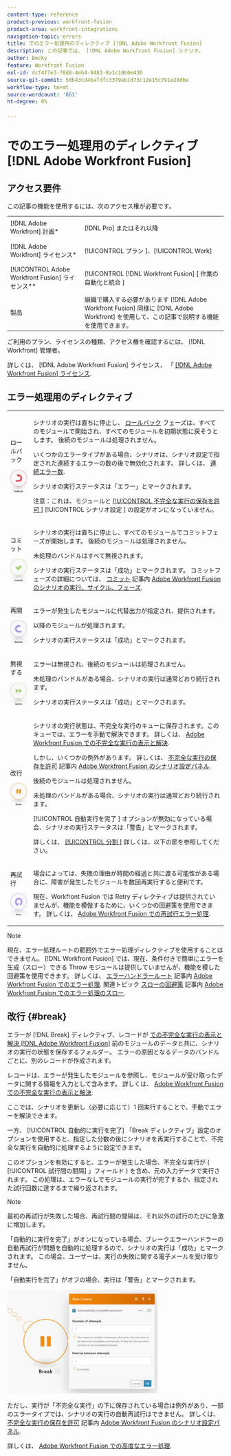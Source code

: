 ```yaml
---
content-type: reference
product-previous: workfront-fusion
product-area: workfront-integrations
navigation-topic: errors
title: でのエラー処理用のディレクティブ [!DNL Adobe Workfront Fusion]
description: この記事では、 [!DNL Adobe Workfront Fusion] シナリオ。
author: Becky
feature: Workfront Fusion
exl-id: dcf4f7e3-78d8-4eb4-9483-8a1c18b0e436
source-git-commit: 50b43cd4bafdfc3379eb1d73c12e15c791e28dbe
workflow-type: tm+mt
source-wordcount: '861'
ht-degree: 0%

---
```


# でのエラー処理用のディレクティブ [!DNL Adobe Workfront Fusion]

## アクセス要件

この記事の機能を使用するには、次のアクセス権が必要です。

<table style="table-layout:auto"> 
 <col> 
 <col> 
 <tbody> 
  <tr> 
   <td role="rowheader">[!DNL Adobe Workfront] 計画*</td> 
   <td> <p>[!DNL Pro] またはそれ以降</p> </td> 
  </tr> 
  <tr data-mc-conditions=""> 
   <td role="rowheader">[!DNL Adobe Workfront] ライセンス*</td> 
   <td> <p>[!UICONTROL プラン ]、[!UICONTROL Work]</p> </td> 
  </tr> 
  <tr> 
   <td role="rowheader">[!UICONTROL Adobe Workfront Fusion] ライセンス**</td> 
   <td> <p>[!UICONTROL [!DNL Workfront Fusion] [ 作業の自動化と統合 ] </p>  </td> 
  </tr> 
  <tr> 
   <td role="rowheader">製品</td> 
   <td>組織で購入する必要があります [!DNL Adobe Workfront Fusion] 同様に [!DNL Adobe Workfront] を使用して、この記事で説明する機能を使用できます。</td> 
  </tr> 
 </tbody> 
</table>

ご利用のプラン、ライセンスの種類、アクセス権を確認するには、 [!DNL Workfront] 管理者。

詳しくは、 [!DNL Adobe Workfront Fusion] ライセンス， 「 [[!DNL Adobe Workfront Fusion] ライセンス](../../workfront-fusion/get-started/license-automation-vs-integration.md).

## エラー処理用のディレクティブ

<table style="table-layout:auto">
 <col> 
 <col> 
 <tbody> 
  <tr> 
   <td role="rowheader"> <p>ロールバック</p> <p> <img src="assets/rollback.png"> </p> </td> 
   <td> <p>シナリオの実行は直ちに停止し、 <a href="../../workfront-fusion/scenarios/scenario-execution-cycles-phases.md#rollback" class="MCXref xref">ロールバック</a> フェーズは、すべてのモジュールで開始され、すべてのモジュールを初期状態に戻そうとします。 後続のモジュールは処理されません。</p> <p>いくつかのエラータイプがある場合、シナリオは、シナリオ設定で指定された連続するエラーの数の後で無効化されます。 詳しくは、 <a href="../../workfront-fusion/scenarios/scenario-settings-panel.md#number" class="MCXref xref">連続エラー数</a>.</p> <p>シナリオの実行ステータスは「エラー」とマークされます。</p> <p>注意：これは、モジュールと <a href="../../workfront-fusion/scenarios/scenario-settings-panel.md#allow" class="MCXref xref">[!UICONTROL 不完全な実行の保存を許可 ]</a> [!UICONTROL シナリオ設定 ] の設定がオンになっていません。</p> </td> 
  </tr> 
  <tr> 
   <td role="rowheader"> <p>コミット</p> <p> <img src="assets/commit.png"> </p> </td> 
   <td> <p>シナリオの実行は直ちに停止し、すべてのモジュールでコミットフェーズが開始します。 後続のモジュールは処理されません。</p> <p>未処理のバンドルはすべて無視されます。</p> <p>シナリオの実行ステータスは「成功」とマークされます。 コミットフェーズの詳細については、 <a href="../../workfront-fusion/scenarios/scenario-execution-cycles-phases.md#commit" class="MCXref xref">コミット</a> 記事内 <a href="../../workfront-fusion/scenarios/scenario-execution-cycles-phases.md" class="MCXref xref">Adobe Workfront Fusion のシナリオの実行、サイクル、フェーズ</a>.</p> </td> 
  </tr> 
  <tr> 
   <td role="rowheader"> <p>再開</p> <p> <img src="assets/resume.png"> </p> </td> 
   <td> <p>エラーが発生したモジュールに代替出力が指定され、提供されます。</p> <p>以降のモジュールが処理されます。</p> <p>シナリオの実行ステータスは「成功」とマークされます。</p> </td> 
  </tr> 
  <tr> 
   <td role="rowheader"> <p>無視する</p> <p> <img src="assets/ignore.png"> </p> </td> 
   <td> <p>エラーは無視され、後続のモジュールは処理されません。</p> <p>未処理のバンドルがある場合、シナリオの実行は通常どおり続行されます。</p> <p>シナリオの実行ステータスは「成功」とマークされます。</p> </td> 
  </tr> 
  <tr> 
   <td role="rowheader"> <p>改行</p> <p> <img src="assets/break.png"> </p> </td> 
   <td> <p>シナリオの実行状態は、不完全な実行のキューに保存されます。このキューでは、エラーを手動で解決できます。 詳しくは、 <a href="../../workfront-fusion/scenarios/view-and-resolve-incomplete-executions.md" class="MCXref xref">Adobe Workfront Fusion での不完全な実行の表示と解決</a>. </p> <p>しかし、いくつかの例外があります。 詳しくは、 <a href="../../workfront-fusion/scenarios/scenario-settings-panel.md#allow" class="MCXref xref">不完全な実行の保存を許可</a> 記事内 <a href="../../workfront-fusion/scenarios/scenario-settings-panel.md" class="MCXref xref">Adobe Workfront Fusion のシナリオ設定パネル</a>.</p> <p>後続のモジュールは処理されません。</p> <p>未処理のバンドルがある場合、シナリオの実行は通常どおり続行されます。</p> <p>[!UICONTROL 自動実行を完了 ] オプションが無効になっている場合、シナリオの実行ステータスは「警告」とマークされます。</p> <p>詳しくは、 <a href="#break" class="MCXref xref">[!UICONTROL 分割 ]</a> 詳しくは、以下の節を参照してください。</p> </td> 
  </tr> 
  <tr> 
   <td role="rowheader"> <p>再試行</p> <p> <img src="assets/retry.png"> </p> </td> 
   <td> <p>場合によっては、失敗の理由が時間の経過と共に渡る可能性がある場合に、障害が発生したモジュールを数回再実行すると便利です。</p> <p>現在、Workfront Fusion では Retry ディレクティブは提供されていませんが、機能を模倣するために、いくつかの回避策を使用できます。 詳しくは、 <a href="../../workfront-fusion/errors/retry.md" class="MCXref xref">Adobe Workfront Fusion での再試行エラー処理</a>.</p> </td> 
  </tr> 
 </tbody> 
</table>

>[!NOTE]
>
>現在、エラー処理ルートの範囲外でエラー処理ディレクティブを使用することはできません。 [!DNL Workfront Fusion] では、現在、条件付きで簡単にエラーを生成（スロー）できる Throw モジュールは提供していませんが、機能を模した回避策を使用できます。 詳しくは、 [エラーハンドラールート](../../workfront-fusion/errors/error-handling.md#error) 記事内 [Adobe Workfront Fusion でのエラー処理](../../workfront-fusion/errors/error-handling.md). 関連トピック [スローの回避策](../../workfront-fusion/errors/throw.md#workarou) 記事内 [Adobe Workfront Fusion でのエラー処理のスロー](../../workfront-fusion/errors/throw.md).

## 改行 {#break}

エラーが [!DNL Break] ディレクティブ、レコードが [での不完全な実行の表示と解決 [!DNL Adobe Workfront Fusion]](../../workfront-fusion/scenarios/view-and-resolve-incomplete-executions.md) 前のモジュールのデータと共に、シナリオの実行の状態を保存するフォルダー。 エラーの原因となるデータのバンドルごとに、別のレコードが作成されます。

レコードは、エラーが発生したモジュールを参照し、モジュールが受け取ったデータに関する情報を入力として含みます。 詳しくは、 [Adobe Workfront Fusion での不完全な実行の表示と解決](../../workfront-fusion/scenarios/view-and-resolve-incomplete-executions.md).

ここでは、シナリオを更新し（必要に応じて）1 回実行することで、手動でエラーを解決できます。

一方、 [!UICONTROL 自動的に実行を完了] 「Break ディレクティブ」設定のオプションを使用すると、指定した分数の後にシナリオを再実行することで、不完全な実行を自動的に処理するように設定できます。

このオプションを有効にすると、エラーが発生した場合、不完全な実行が ( [!UICONTROL 試行間の間隔] 」フィールド ) を含め、元の入力データで実行されます。 この処理は、エラーなしでモジュールの実行が完了するか、指定された試行回数に達するまで繰り返されます。

>[!NOTE]
>
>最初の再試行が失敗した場合、再試行間の間隔は、それ以外の試行のたびに急激に増加します。

「自動的に実行を完了」がオンになっている場合、ブレークエラーハンドラーの自動再試行が問題を自動的に処理するので、シナリオの実行は「成功」とマークされます。 この場合、ユーザーは、実行の失敗に関する電子メールを受け取りません。

「自動実行を完了」がオフの場合、実行は「警告」とマークされます。

![](assets/break-directive-350x241.png)

ただし、実行が「不完全な実行」の下に保存されている場合は例外があり、一部のエラータイプでは、シナリオの実行の自動再試行はできません。 詳しくは、 [不完全な実行の保存を許可](../../workfront-fusion/scenarios/scenario-settings-panel.md#allow) 記事内 [Adobe Workfront Fusion のシナリオ設定パネル](../../workfront-fusion/scenarios/scenario-settings-panel.md).

詳しくは、 [Adobe Workfront Fusion での高度なエラー処理](../../workfront-fusion/errors/advanced-error-handling.md).
